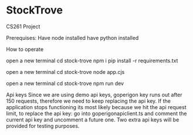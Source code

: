 # StockTrove

CS261 Project

Prerequises:
Have node installed
have python installed

How to operate

open a new terminal
cd stock-trove
npm i
pip install -r requirements.txt

open a new terminal
cd stock-trove
node app.cjs

open a new terminal
cd stock-trove
npm run dev

Api keys
Since we are using demo api keys, goperigon key runs out after 150 requests, therefore we need to keep replacing the api key.
If the application stops functioning its most likely because we hit the api request limit, to replace the api key: go into goperigonapiclient.ts and comment the current api key and uncomment a future one. Two extra api keys will be provided for testing purposes.
